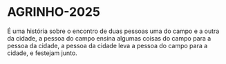 # AGRINHO-2025
É uma história sobre o encontro de duas pessoas uma do campo e a outra da cidade, a pessoa do campo ensina algumas coisas do campo para a pessoa da cidade, a pessoa da cidade leva a pessoa do campo para a cidade, e festejam junto.

